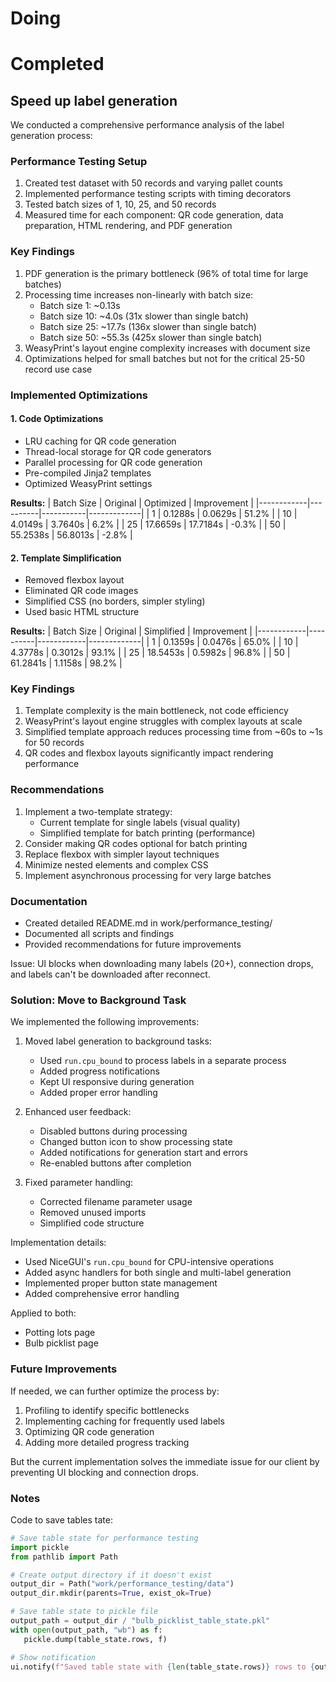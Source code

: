 # Doing


# Completed

## Speed up label generation

We conducted a comprehensive performance analysis of the label generation process:

### Performance Testing Setup
1. Created test dataset with 50 records and varying pallet counts
2. Implemented performance testing scripts with timing decorators
3. Tested batch sizes of 1, 10, 25, and 50 records
4. Measured time for each component: QR code generation, data preparation, HTML rendering, and PDF generation

### Key Findings
1. PDF generation is the primary bottleneck (96% of total time for large batches)
2. Processing time increases non-linearly with batch size:
   - Batch size 1: ~0.13s
   - Batch size 10: ~4.0s (31x slower than single batch)
   - Batch size 25: ~17.7s (136x slower than single batch)
   - Batch size 50: ~55.3s (425x slower than single batch)
3. WeasyPrint's layout engine complexity increases with document size
4. Optimizations helped for small batches but not for the critical 25-50 record use case

### Implemented Optimizations

#### 1. Code Optimizations
- LRU caching for QR code generation
- Thread-local storage for QR code generators
- Parallel processing for QR code generation
- Pre-compiled Jinja2 templates
- Optimized WeasyPrint settings

**Results:**
| Batch Size | Original | Optimized | Improvement |
|------------|----------|-----------|-------------|
| 1          | 0.1288s  | 0.0629s   | 51.2%       |
| 10         | 4.0149s  | 3.7640s   | 6.2%        |
| 25         | 17.6659s | 17.7184s  | -0.3%       |
| 50         | 55.2538s | 56.8013s  | -2.8%       |

#### 2. Template Simplification
- Removed flexbox layout
- Eliminated QR code images
- Simplified CSS (no borders, simpler styling)
- Used basic HTML structure

**Results:**
| Batch Size | Original | Simplified | Improvement |
|------------|----------|------------|-------------|
| 1          | 0.1359s  | 0.0476s    | 65.0%       |
| 10         | 4.3778s  | 0.3012s    | 93.1%       |
| 25         | 18.5453s | 0.5982s    | 96.8%       |
| 50         | 61.2841s | 1.1158s    | 98.2%       |

### Key Findings
1. Template complexity is the main bottleneck, not code efficiency
2. WeasyPrint's layout engine struggles with complex layouts at scale
3. Simplified template approach reduces processing time from ~60s to ~1s for 50 records
4. QR codes and flexbox layouts significantly impact rendering performance

### Recommendations
1. Implement a two-template strategy:
   - Current template for single labels (visual quality)
   - Simplified template for batch printing (performance)
2. Consider making QR codes optional for batch printing
3. Replace flexbox with simpler layout techniques
4. Minimize nested elements and complex CSS
5. Implement asynchronous processing for very large batches

### Documentation
- Created detailed README.md in work/performance_testing/
- Documented all scripts and findings
- Provided recommendations for future improvements

Issue: UI blocks when downloading many labels (20+), connection drops, and labels can't be downloaded after reconnect.

### Solution: Move to Background Task

We implemented the following improvements:

1. Moved label generation to background tasks:

   - Used `run.cpu_bound` to process labels in a separate process
   - Added progress notifications
   - Kept UI responsive during generation
   - Added proper error handling

1. Enhanced user feedback:

   - Disabled buttons during processing
   - Changed button icon to show processing state
   - Added notifications for generation start and errors
   - Re-enabled buttons after completion

1. Fixed parameter handling:

   - Corrected filename parameter usage
   - Removed unused imports
   - Simplified code structure

Implementation details:

- Used NiceGUI's `run.cpu_bound` for CPU-intensive operations
- Added async handlers for both single and multi-label generation
- Implemented proper button state management
- Added comprehensive error handling

Applied to both:

- Potting lots page
- Bulb picklist page

### Future Improvements

If needed, we can further optimize the process by:

1. Profiling to identify specific bottlenecks
1. Implementing caching for frequently used labels
1. Optimizing QR code generation
1. Adding more detailed progress tracking

But the current implementation solves the immediate issue for our client by preventing UI blocking and connection drops.

### Notes

Code to save tables tate:

```Python
# Save table state for performance testing
import pickle
from pathlib import Path

# Create output directory if it doesn't exist
output_dir = Path("work/performance_testing/data")
output_dir.mkdir(parents=True, exist_ok=True)

# Save table state to pickle file
output_path = output_dir / "bulb_picklist_table_state.pkl"
with open(output_path, "wb") as f:
   pickle.dump(table_state.rows, f)

# Show notification
ui.notify(f"Saved table state with {len(table_state.rows)} rows to {output_path}")
```
